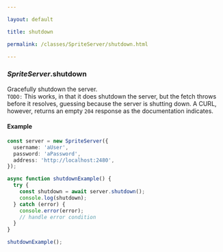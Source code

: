 ```yaml
---

layout: default

title: shutdown

permalink: /classes/SpriteServer/shutdown.html

---
```


### _SpriteServer_.shutdown

Gracefully shutdown the server.\
`TODO:` This works, in that it does shutdown the server, but the fetch throws
before it resolves, guessing because the server is shutting down. A CURL, however,
returns an empty `204` response as the documentation indicates.

#### Example

```ts
const server = new SpriteServer({
  username: 'aUser',
  password: 'aPassword',
  address: 'http://localhost:2480',
});

async function shutdownExample() {
  try {
    const shutdown = await server.shutdown();
    console.log(shutdown);
  } catch (error) {
    console.error(error);
    // handle error condition
  }
}

shutdownExample();
```

